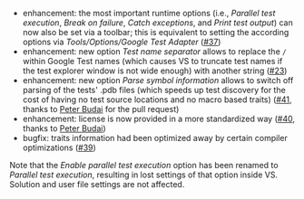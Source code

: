 * enhancement: the most important runtime options (i.e., *Parallel test execution*, *Break on failure*, *Catch exceptions*, and *Print test output*) can now also be set via a toolbar; this is equivalent to setting the according options via *Tools/Options/Google Test Adapter* ([#37](https://github.com/csoltenborn/GoogleTestAdapter/issues/37))
* enhancement: new option *Test name separator* allows to replace the `/` within Google Test names (which causes VS to truncate test names if the test explorer window is not wide enough) with another string ([#23](https://github.com/csoltenborn/GoogleTestAdapter/issues/23))
* enhancement: new option *Parse symbol information* allows to switch off parsing of the tests' .pdb files (which speeds up test discovery for the cost of having no test source locations and no macro based traits) ([#41](https://github.com/csoltenborn/GoogleTestAdapter/issues/41), thanks to [Peter Budai](https://github.com/peterbudai) for the pull request)
* enhancement: license is now provided in a more standardized way ([#40](https://github.com/csoltenborn/GoogleTestAdapter/issues/40), thanks to [Peter Budai](https://github.com/peterbudai)) 
* bugfix: traits information had been optimized away by certain compiler optimizations ([#39](https://github.com/csoltenborn/GoogleTestAdapter/issues/39))

Note that the *Enable parallel test execution* option has been renamed to *Parallel test execution*, resulting in lost settings of that option inside VS. Solution and user file settings are not affected.